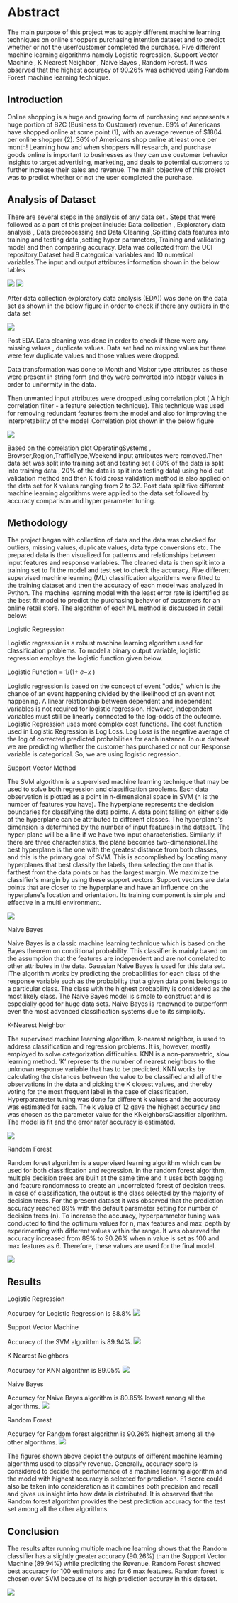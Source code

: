 
# Abstract

The main purpose of this project was to apply different machine learning techniques on online shoppers purchasing intention dataset and to predict whether or not the user/customer completed the purchase. Five different machine learning algorithms namely Logistic regression, Support Vector Machine , K Nearest Neighbor , Naive Bayes , Random Forest. It was observed that the highest accuracy of 90.26% was achieved using Random Forest machine learning technique. 

## Introduction

Online shopping is a huge and growing form of purchasing and represents a huge portion of B2C (Business to Customer) revenue. 69% of Americans have shopped online at some point (1), with an average revenue of $1804 per online shopper (2). 36% of Americans shop online at least once per month! Learning how and when shoppers will research, and purchase goods online is important to businesses as they can use customer behavior insights to target advertising, marketing, and deals to potential customers to further increase their sales and revenue. The main objective of this project was to predict whether or not the user completed the purchase. 

## Analysis of Dataset

There are several steps in the analysis of any data set . Steps that were followed as a part of this project include: Data collection , Exploratory data analysis , Data preprocessing and Data Cleaning ,Splitting data features into training and testing data ,setting hyper parameters, Training and validating model and then comparing accuracy. Data was collected from the UCI repository.Dataset had 8 categorical variables and 10 numerical variables.The input and output attributes information shown in the below tables 

![](https://github.com/Vasudeva-08/Projects/blob/main/Images-1/CPP/Input%20table.png)
![](https://github.com/Vasudeva-08/Projects/blob/main/Images-1/CPP/Output%20table.png)

After data collection exploratory data analysis (EDA)) was done on the data set as shown in the below  figure in order to check if there any outliers in the data set 

![](https://github.com/Vasudeva-08/Projects/blob/main/Images-1/CPP/EDA.png)

Post EDA,Data cleaning  was done in order to check if there were  any missing values , duplicate values. Data set had no missing values but there were few duplicate values and those values were dropped. 

Data transformation was done to Month and Visitor type attributes as these were present in string form and they were converted into integer values in order to uniformity in the data. 

Then unwanted input attributes were dropped using correlation plot ( A high correlation filter - a feature selection technique). This technique  was used for removing redundant features from the model and also for improving the interpretability of the model .Correlation plot shown in the below figure 

![](https://github.com/Vasudeva-08/Projects/blob/main/Images-1/CPP/corrplot.png)

Based on the correlation plot OperatingSystems , Browser,Region,TrafficType,Weekend  input attributes were removed.Then data set was split into training set and testing set ( 80% of the data is split into training data , 20% of the data is split into  testing data) using hold out validation method and then K fold cross validation method is also applied on the data set for K values ranging from 2 to 32. Post data split five different machine learning algorithms were applied to the  data set followed by accuracy comparison and hyper parameter tuning. 

## Methodology

The project began with collection of data and the data was checked for outliers, missing values, duplicate values, data type conversions etc. The prepared data is then visualized for patterns and relationships between input features and response variables. The cleaned data is then split into a training set to fit the model and test set to check the accuracy. Five different supervised machine learning (ML) classification algorithms were fitted to the training dataset and then the accuracy of each model was analyzed in Python. The machine learning model with the least error rate is identified as the best fit model to predict the purchasing behavior of customers for an online retail store.  The algorithm of each ML method is discussed in detail below: 

Logistic Regression 

Logistic regression is a robust machine learning algorithm used for classification problems. To model a binary output variable, logistic regression employs the logistic function given below.  

Logistic Function = 1/(1+
𝑒−𝑥 
) 

Logistic regression is based on the concept of event "odds," which is the chance of an event happening divided by the likelihood of an event not happening. A linear relationship between dependent and independent variables is not required for logistic regression. However, independent variables must still be linearly connected to the log-odds of the outcome. Logistic Regression uses more complex cost functions. The cost function used in Logistic Regression is Log Loss. Log Loss is the negative average of the log of corrected predicted probabilities for each instance. In our dataset we are predicting whether the customer has purchased or not  our Response variable is categorical. So, we are using logistic regression. 

Support Vector Method 

The SVM algorithm is a supervised machine learning technique that may be used to solve both regression and classification problems. Each data observation is plotted as a point in n-dimensional space in SVM (n is the number of features you have). The hyperplane represents the decision boundaries for classifying the data points. A data point falling on either side of the hyperplane can be attributed to different classes. The hyperplane's dimension is determined by the number of input features in the dataset. The hyper-plane will be a line if we have two input characteristics. Similarly, if there are three characteristics, the plane becomes two-dimensional.The best hyperplane is the one with the greatest distance from both classes, and this is the primary goal of SVM. This is accomplished by locating many hyperplanes that best classify the labels, then selecting the one that is farthest from the data points or has the largest margin. We maximize the classifier's margin by using these support vectors. Support vectors are data points that are closer to the hyperplane and have an influence on the hyperplane's location and orientation. Its training component is simple and effective in a multi environment. 

![](https://github.com/Vasudeva-08/Projects/blob/main/Images-1/CPP/SVM-1.png)

Naive Bayes 

Naive Bayes is a classic machine learning technique which is based on the Bayes theorem on conditional probability. This classifier is mainly based on the assumption that the features are independent and are not correlated to other attributes in the data. Gaussian Naive Bayes is used for this data set.  IThe algorithm works by predicting the probabilities for each class of the response variable such as the probability that a given data point belongs to a particular class. The class with the highest probability is considered as the most likely class. The Naive Bayes model is simple to construct and is especially good for huge data sets. Naive Bayes is renowned to outperform even the most advanced classification systems due to its simplicity.    

K-Nearest Neighbor 

The supervised machine learning algorithm, k-nearest neighbor, is used to address classification and regression problems. It is, however, mostly employed to solve categorization difficulties. KNN is a non-parametric, slow learning method. ‘K’  represents the number of nearest neighbors to the unknown response variable that has to be predicted. KNN works by calculating the distances between the value to be classified and all of the observations in the data and picking the K closest values, and thereby voting for the most frequent label in the case of classification. Hyperparameter tuning was done for different k values and the accuracy was estimated for each. The k value of 12 gave the highest accuracy and was chosen as the parameter value for the KNeighborsClassifier algorithm. The model is fit and the error rate/ accuracy is estimated.  

![](https://github.com/Vasudeva-08/Projects/blob/main/Images-1/CPP/KNN.png)

Random Forest 

Random forest algorithm is a supervised learning algorithm which can be used for both classification and regression. In the random forest algorithm,  multiple decision trees are built at the same time and it uses both bagging and feature randomness to create an uncorrelated forest of decision trees. In case of classification,  the output is the class selected by the majority of decision trees. For the present dataset it was observed that the prediction accuracy reached 89% with the default parameter setting for number of decision trees (n). To increase the accuracy, hyperparameter tuning was conducted to find the optimum values for n, max features and max_depth by experimenting with different values within the range. It was observed the accuracy increased from 89% to 90.26%  when n value is set as 100  and max features as 6. Therefore, these values are used for the final model. 
 
![](https://github.com/Vasudeva-08/Projects/blob/main/Images-1/CPP/Random%20Forest.png)

## Results

Logistic Regression 

Accuracy for Logistic Regression is 88.8% 
![](https://github.com/Vasudeva-08/Projects/blob/main/Images-1/CPP/LR.png)

Support Vector Machine 

Accuracy of the SVM algorithm is 89.94%. 
![](https://github.com/Vasudeva-08/Projects/blob/main/Images-1/CPP/Svm.png)

K Nearest Neighbors 

Accuracy for KNN algorithm is 89.05% 
![](https://github.com/Vasudeva-08/Projects/blob/main/Images-1/CPP/KNN-0.png)

Naive Bayes 

Accuracy for Naive Bayes algorithm is 80.85% lowest among all the algorithms.
![](https://github.com/Vasudeva-08/Projects/blob/main/Images-1/CPP/NB.png)

Random Forest 

Accuracy for Random forest algorithm is 90.26% highest among all the other algorithms.
![](https://github.com/Vasudeva-08/Projects/blob/main/Images-1/CPP/RF.png)

The figures shown above depict the outputs of different machine learning algorithms used to classify revenue. Generally, accuracy score is considered to decide the performance of a machine learning algorithm and the model with highest accuracy is selected for prediction.  F1 score could also be taken into consideration as it combines both precision and recall and gives us insight into how data is distributed. It is observed that the Random forest algorithm provides the best prediction accuracy for the test set among all the other algorithms. 

## Conclusion

The results after running multiple machine learning shows that the Random classifier has a slightly greater accuracy (90.26%) than the Support Vector Machine (89.94%) while predicting the Revenue. Random Forest showed best accuracy for 100 estimators and for 6 max features. Random forest is chosen over SVM because of its high prediction accuray in this dataset. 

![](https://github.com/Vasudeva-08/Projects/blob/main/Images-1/CPP/Results.png)
 
